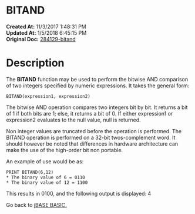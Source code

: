 # BITAND

**Created At:** 11/3/2017 1:48:31 PM  
**Updated At:** 1/5/2018 6:45:15 PM  
**Original Doc:** [284129-bitand](https://docs.jbase.com/36868-jbase-basic/284129-bitand)  


# Description 

The **BITAND** function may be used to perform the bitwise AND comparison of two integers specified by numeric expressions. It takes the general form:

```
BITAND(expression1, expression2)
```

The bitwise AND operation compares two integers bit by bit. It returns a bit of 1 if both bits are 1; else, it returns a bit of 0.
If either expression1 or expression2 evaluates to the null value, null is returned.

Non integer values are truncated before the operation is performed.
The BITAND operation is performed on a 32-bit twos-complement word.
It should however be noted that differences in hardware architecture can make the use of the high-order bit non portable.

An example of use would be as:

```
PRINT BITAND(6,12)
* The binary value of 6 = 0110
* The binary value of 12 = 1100
```

This results in 0100, and the following output is displayed: 4



Go back to [jBASE BASIC.](263498-jbase-basic)
